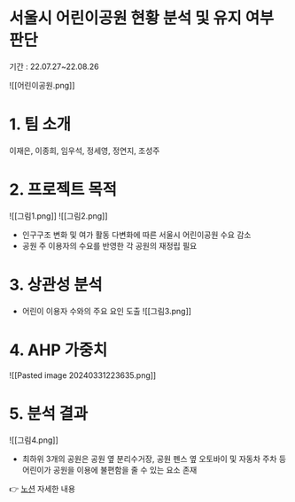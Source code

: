 # 서울시 어린이공원 현황 분석 및 유지 여부 판단
기간 : 22.07.27~22.08.26

![[어린이공원.png]]

# 1. 팀 소개

이재은, 이종희, 임우석, 정세영, 정연지, 조성주

# 2. 프로젝트 목적

![[그림1.png]]
![[그림2.png]]

- 인구구조 변화 및 여가 활동 다변화에 따른 서울시 어린이공원 수요 감소
- 공원 주 이용자의 수요를 반영한 각 공원의 재정립 필요

# 3. 상관성 분석

- 어린이 이용자 수와의 주요 요인 도출
  ![[그림3.png]]

# 4. AHP 가중치

![[Pasted image 20240331223635.png]]

# 5. 분석 결과

![[그림4.png]]


- 최하위 3개의 공원은 공원 옆 분리수거장, 공원 펜스 옆 오토바이 및 자동차 주차 등 어린이가 공원을 이용에 불편함을 줄 수 있는 요소 존재

:point_right: [노션](https://www.notion.so/798a8b2e44d74521960405717bfd85d1?pvs=4) 자세한 내용
